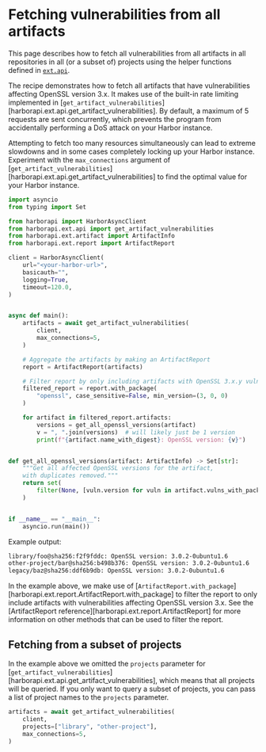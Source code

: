 # Fetching vulnerabilities from all artifacts

This page describes how to fetch all vulnerabilities from all artifacts in all repositories in all (or a subset of) projects using the helper functions defined in [`ext.api`](/reference/ext/api.md).

The recipe demonstrates how to fetch all artifacts that have vulnerabilities affecting OpenSSL version 3.x. It makes use of the built-in rate limiting implemented in [`get_artifact_vulnerabilities`][harborapi.ext.api.get_artifact_vulnerabilities]. By default, a maximum of 5 requests are sent concurrently, which prevents the program from accidentally performing a DoS attack on your Harbor instance.

Attempting to fetch too many resources simultaneously can lead to extreme slowdowns and in some cases completely locking up your Harbor instance. Experiment with the `max_connections` argument of [`get_artifact_vulnerabilities`][harborapi.ext.api.get_artifact_vulnerabilities] to find the optimal value for your Harbor instance.



```py
import asyncio
from typing import Set

from harborapi import HarborAsyncClient
from harborapi.ext.api import get_artifact_vulnerabilities
from harborapi.ext.artifact import ArtifactInfo
from harborapi.ext.report import ArtifactReport

client = HarborAsyncClient(
    url="<your-harbor-url>",
    basicauth="",
    logging=True,
    timeout=120.0,
)


async def main():
    artifacts = await get_artifact_vulnerabilities(
        client,
        max_connections=5,
    )

    # Aggregate the artifacts by making an ArtifactReport
    report = ArtifactReport(artifacts)

    # Filter report by only including artifacts with OpenSSL 3.x.y vulnerabilities
    filtered_report = report.with_package(
        "openssl", case_sensitive=False, min_version=(3, 0, 0)
    )

    for artifact in filtered_report.artifacts:
        versions = get_all_openssl_versions(artifact)
        v = ", ".join(versions)  # will likely just be 1 version
        print(f"{artifact.name_with_digest}: OpenSSL version: {v}")


def get_all_openssl_versions(artifact: ArtifactInfo) -> Set[str]:
    """Get all affected OpenSSL versions for the artifact,
    with duplicates removed."""
    return set(
        filter(None, [vuln.version for vuln in artifact.vulns_with_package("openssl")])
    )


if __name__ == "__main__":
    asyncio.run(main())
```

Example output:

```txt
library/foo@sha256:f2f9fddc: OpenSSL version: 3.0.2-0ubuntu1.6
other-project/bar@sha256:b498b376: OpenSSL version: 3.0.2-0ubuntu1.6
legacy/baz@sha256:ddf6b9db: OpenSSL version: 3.0.2-0ubuntu1.6
```

In the example above, we make use of [`ArtifactReport.with_package`][harborapi.ext.report.ArtifactReport.with_package] to filter the report to only include artifacts with vulnerabilities affecting OpenSSL version 3.x. See the [ArtifactReport reference][harborapi.ext.report.ArtifactReport] for more information on other methods that can be used to filter the report.

## Fetching from a subset of projects

In the example above we omitted the `projects` parameter for [`get_artifact_vulnerabilities`][harborapi.ext.api.get_artifact_vulnerabilities], which means that all projects will be queried. If you only want to query a subset of projects, you can pass a list of project names to the `projects` parameter.

```py hl_lines="3"
artifacts = await get_artifact_vulnerabilities(
    client,
    projects=["library", "other-project"],
    max_connections=5,
)
```

